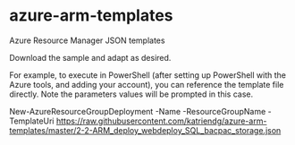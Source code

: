 # azure-arm-templates
Azure Resource Manager JSON templates

Download the sample and adapt as desired.

For example, to execute in PowerShell (after setting up PowerShell with the Azure tools, and adding your account), you can reference the template file directly. Note the parameters values will be prompted in this case.

New-AzureResourceGroupDeployment -Name <deployment-name> -ResourceGroupName <resource-group-name> -TemplateUri https://raw.githubusercontent.com/katriendg/azure-arm-templates/master/2-2-ARM_deploy_webdeploy_SQL_bacpac_storage.json
	




